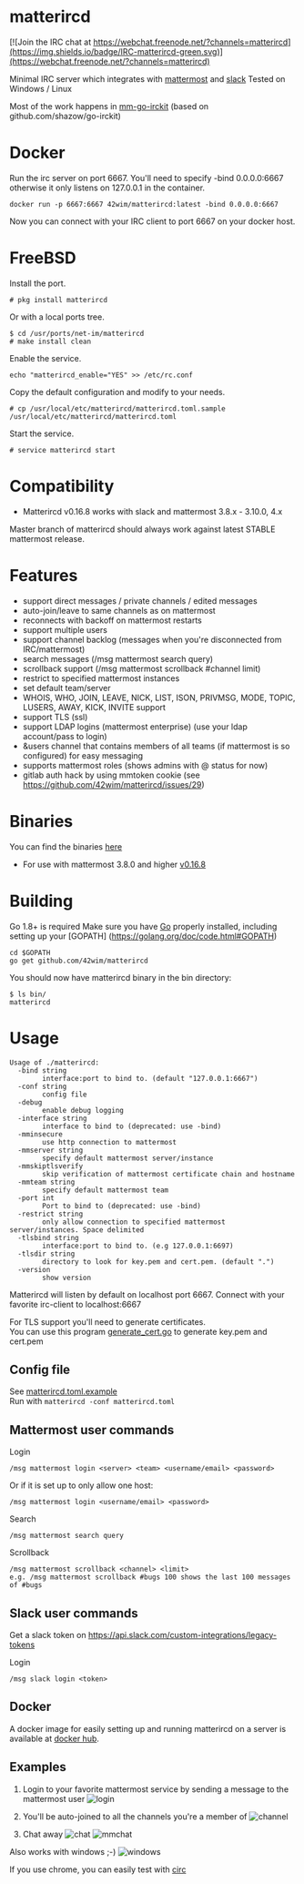 # matterircd
[![Join the IRC chat at https://webchat.freenode.net/?channels=matterircd](https://img.shields.io/badge/IRC-matterircd-green.svg)](https://webchat.freenode.net/?channels=matterircd)

Minimal IRC server which integrates with [mattermost](https://www.mattermost.org) and [slack](https://www.slack.com)
Tested on Windows / Linux

Most of the work happens in [mm-go-irckit](https://github.com/42wim/mm-go-irckit) (based on github.com/shazow/go-irckit)

# Docker
Run the irc server on port 6667. You'll need to specify -bind 0.0.0.0:6667 otherwise it only listens on 127.0.0.1 in the container.

```
docker run -p 6667:6667 42wim/matterircd:latest -bind 0.0.0.0:6667
```

Now you can connect with your IRC client to port 6667 on your docker host.

# FreeBSD
Install the port.
```
# pkg install matterircd
```
Or with a local ports tree.
```
$ cd /usr/ports/net-im/matterircd
# make install clean
```

Enable the service.
```
echo "matterircd_enable="YES" >> /etc/rc.conf
```
Copy the default configuration and modify to your needs.
```
# cp /usr/local/etc/matterircd/matterircd.toml.sample /usr/local/etc/matterircd/matterircd.toml
```
Start the service.
```
# service matterircd start
```

# Compatibility
* Matterircd v0.16.8 works with slack and mattermost 3.8.x - 3.10.0, 4.x

Master branch of matterircd should always work against latest STABLE mattermost release.

# Features

* support direct messages / private channels / edited messages
* auto-join/leave to same channels as on mattermost
* reconnects with backoff on mattermost restarts
* support multiple users
* support channel backlog (messages when you're disconnected from IRC/mattermost)
* search messages (/msg mattermost search query)
* scrollback support (/msg mattermost scrollback #channel limit)
* restrict to specified mattermost instances
* set default team/server
* WHOIS, WHO, JOIN, LEAVE, NICK, LIST, ISON, PRIVMSG, MODE, TOPIC, LUSERS, AWAY, KICK, INVITE support
* support TLS (ssl)
* support LDAP logins (mattermost enterprise) (use your ldap account/pass to login)
* &users channel that contains members of all teams (if mattermost is so configured) for easy messaging
* supports mattermost roles (shows admins with @ status for now)
* gitlab auth hack by using mmtoken cookie (see https://github.com/42wim/matterircd/issues/29)

# Binaries

You can find the binaries [here](https://github.com/42wim/matterircd/releases/)
* For use with mattermost 3.8.0 and higher [v0.16.8](https://github.com/42wim/matterircd/relases/latest)

# Building

Go 1.8+ is required 
Make sure you have [Go](https://golang.org/doc/install) properly installed, including setting up your [GOPATH] (https://golang.org/doc/code.html#GOPATH)

```
cd $GOPATH
go get github.com/42wim/matterircd
```

You should now have matterircd binary in the bin directory:

```
$ ls bin/
matterircd
```

# Usage

```
Usage of ./matterircd:
  -bind string
        interface:port to bind to. (default "127.0.0.1:6667")
  -conf string
        config file
  -debug
        enable debug logging
  -interface string
        interface to bind to (deprecated: use -bind)
  -mminsecure
        use http connection to mattermost
  -mmserver string
        specify default mattermost server/instance
  -mmskiptlsverify
        skip verification of mattermost certificate chain and hostname
  -mmteam string
        specify default mattermost team
  -port int
        Port to bind to (deprecated: use -bind)
  -restrict string
        only allow connection to specified mattermost server/instances. Space delimited
  -tlsbind string
        interface:port to bind to. (e.g 127.0.0.1:6697)
  -tlsdir string
        directory to look for key.pem and cert.pem. (default ".")
  -version
        show version
```

Matterircd will listen by default on localhost port 6667.
Connect with your favorite irc-client to localhost:6667

For TLS support you'll need to generate certificates.   
You can use this program [generate_cert.go](https://golang.org/src/crypto/tls/generate_cert.go) to generate key.pem and cert.pem

## Config file
See [matterircd.toml.example](https://github.com/42wim/matterircd/blob/master/matterircd.toml.example)   
Run with `matterircd -conf matterircd.toml`

## Mattermost user commands

Login

```
/msg mattermost login <server> <team> <username/email> <password>
```

Or if it is set up to only allow one host:

```
/msg mattermost login <username/email> <password>
```

Search
```
/msg mattermost search query
```

Scrollback
```
/msg mattermost scrollback <channel> <limit>
e.g. /msg mattermost scrollback #bugs 100 shows the last 100 messages of #bugs
```
## Slack user commands
Get a slack token on https://api.slack.com/custom-integrations/legacy-tokens

Login

```
/msg slack login <token>
```

## Docker

A docker image for easily setting up and running matterircd on a server is available at [docker hub](https://hub.docker.com/r/42wim/matterircd/).

## Examples

1. Login to your favorite mattermost service by sending a message to the mattermost user
![login](http://snag.gy/aAop5.jpg)

2. You'll be auto-joined to all the channels you're a member of
![channel](http://snag.gy/IzlXR.jpg)

3. Chat away
![chat](http://snag.gy/JyFd7.jpg)
![mmchat](http://snag.gy/3qMd1.jpg)

Also works with windows ;-)
![windows](http://snag.gy/cGSCA.jpg)

If you use chrome, you can easily test with [circ](https://chrome.google.com/webstore/detail/circ/bebigdkelppomhhjaaianniiifjbgocn?hl=en-US)
